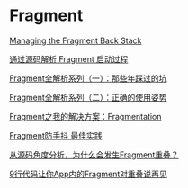 # Fragment


[Managing the Fragment Back Stack](https://medium.com/@bherbst/managing-the-fragment-back-stack-373e87e4ff62#.qjf0cs2wb)


[通过源码解析 Fragment 启动过程](http://www.jianshu.com/p/f2fcc670afd6)  

[Fragment全解析系列（一）：那些年踩过的坑](http://www.jianshu.com/p/d9143a92ad94)

[Fragment全解析系列（二）：正确的使用姿势](http://www.jianshu.com/p/fd71d65f0ec6)

[Fragment之我的解决方案：Fragmentation
](http://www.jianshu.com/p/38f7994faa6b)

[Fragment防手抖 最佳实践
](http://www.jianshu.com/p/9dbb03203fbc)

[从源码角度分析，为什么会发生Fragment重叠？](http://www.jianshu.com/p/78ec81b42f92)

[9行代码让你App内的Fragment对重叠说再见
](http://www.jianshu.com/p/c12a98a36b2b)
